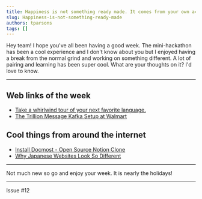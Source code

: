 ```yaml
---
title: Happiness is not something ready made. It comes from your own actions. - Dalai Lama
slug: Happiness-is-not-something-ready-made
authors: tparsons
tags: []
---
```


Hey team!
I hope you've all been having a good week. The mini-hackathon has been a cool experience and I don't know about you but I enjoyed having a break from the normal grind and working on something different. A lot of pairing and learning has been super cool.
What are your thoughts on it? I'd love to know.

---

## Web links of the week

- [Take a whirlwind tour of your next favorite language.](https://learnxinyminutes.com/)
- [The Trillion Message Kafka Setup at Walmart](https://blog.bytebytego.com/p/the-trillion-message-kafka-setup)

## Cool things from around the internet

- [Install Docmost - Open Source Notion Clone](https://tillcarlos.com/install-docmost/)
- [Why Japanese Websites Look So Different](https://medium.com/@mirijam.missbichler/why-japanese-websites-look-so-different-2c7273e8be1e)

---

Not much new so go and enjoy your week. It is nearly the holidays!

---

Issue #12

